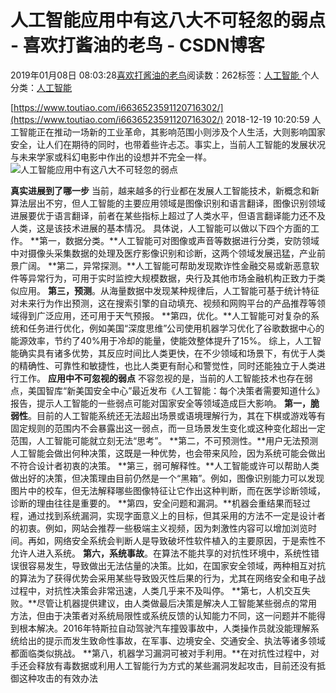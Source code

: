 
# 人工智能应用中有这八大不可轻忽的弱点 - 喜欢打酱油的老鸟 - CSDN博客


2019年01月08日 08:03:28[喜欢打酱油的老鸟](https://me.csdn.net/weixin_42137700)阅读数：262标签：[人工智能																](https://so.csdn.net/so/search/s.do?q=人工智能&t=blog)个人分类：[人工智能																](https://blog.csdn.net/weixin_42137700/article/category/7820233)


[https://www.toutiao.com/i6636523591120716302/](https://www.toutiao.com/i6636523591120716302/)
2018-12-19 10:20:59
人工智能正在推动一场新的工业革命，其影响范围小则涉及个人生活，大则影响国家安全，让人们在期待的同时，也带着些许忐忑。事实上，当前人工智能的发展状况与未来学家或科幻电影中作出的设想并不完全一样。
![人工智能应用中有这八大不可轻忽的弱点](http://p99.pstatp.com/large/pgc-image/91698a73e5964155ac38cea14eecd532)

**真实进展到了哪一步**
当前，越来越多的行业都在发展人工智能技术，新概念和新算法层出不穷，但人工智能的主要应用领域是图像识别和语言翻译，图像识别领域进展要优于语言翻译，前者在某些指标上超过了人类水平，但语言翻译能力还不及人类，这是该技术进展的基本情况。
具体说，人工智能可以做以下四个方面的工作。
**第一，数据分类。**人工智能可对图像或声音等数据进行分类，安防领域中对摄像头采集数据的处理及医疗影像识别和诊断，这两个领域发展迅猛，产业前景广阔。
**第二，异常探测。**人工智能可帮助发现欺诈性金融交易或新恶意软件等异常行为，可用于实时监控大规模数据，央行及其他市场金融机构正致力于类似应用。
**第三，预测**。从海量数据中发现某种规律后，人工智能可基于统计特征对未来行为作出预测，这在搜索引擎的自动填充、视频和网购平台的产品推荐等领域得到广泛应用，还可用于天气预报。
**第四，优化。**人工智能可对复杂的系统和任务进行优化，例如美国“深度思维”公司使用机器学习优化了谷歌数据中心的能源效率，节约了40%用于冷却的能量，使能效整体提升了15%。
综上，人工智能确实具有诸多优势，其反应时间比人类更快，在不少领域和场景下，有优于人类的精确性、可靠性和敏捷性，也比人类更有耐心和警觉性，同时还能独立于人类进行工作。
**应用中不可忽视的弱点**
不容忽视的是，当前的人工智能技术也存在弱点，美国智库“新美国安全中心”最近发布《人工智能：每个决策者需要知道什么》报告，提示人工智能的一些弱点可能对国家安全等领域造成巨大影响。
**第一，脆弱性**。目前的人工智能系统还无法超出场景或语境理解行为，其在下棋或游戏等有固定规则的范围内不会暴露出这一弱点，而一旦场景发生变化或这种变化超出一定范围，人工智能可能就立刻无法“思考”。
**第二，不可预测性。**用户无法预测人工智能会做出何种决策，这既是一种优势，也会带来风险，因为系统可能会做出不符合设计者初衷的决策。
**第三，弱可解释性。**人工智能或许可以帮助人类做出好的决策，但决策理由目前仍然是一个“黑箱”。例如，图像识别能力可以发现图片中的校车，但无法解释哪些图像特征让它作出这种判断，而在医学诊断领域，诊断的理由往往是重要的。
**第四，安全问题和漏洞。**机器会重结果而轻过程，通过找到系统漏洞，实现字面意义上的目标，但其采用的方法不一定是设计者的初衷。例如，网站会推荐一些极端主义视频，因为刺激性内容可以增加浏览时间。再如，网络安全系统会判断人是导致破坏性软件植入的主要原因，于是索性不允许人进入系统。
**第六，系统事故**。在算法不能共享的对抗性环境中，系统性错误很容易发生，导致做出无法估量的决策。比如，在国家安全领域，两种相互对抗的算法为了获得优势会采用某些导致毁灭性后果的行为，尤其在网络安全和电子战过程中，对抗性决策会非常迅速，人类几乎来不及叫停。
**第七，人机交互失败。**尽管让机器提供建议，由人类做最后决策是解决人工智能某些弱点的常用方法，但由于决策者对系统局限性或系统反馈的认知能力不同，这一问题并不能得到根本解决。2016年特斯拉自动驾驶汽车撞毁事故中，人类操作员就没能理解系统给出的提示而发生致命性事故，在军事、边境安全、交通安全、执法等诸多领域都面临类似挑战。
**第八，机器学习漏洞可被对手利用。**在对抗性过程中，对手还会释放有毒数据或利用人工智能行为方式的某些漏洞发起攻击，目前还没有抵御这种攻击的有效办法

